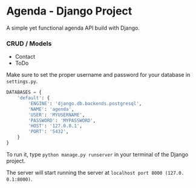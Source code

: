 # Agenda - Django Project

A simple yet functional agenda API build with Django.

### CRUD / Models
* Contact
* ToDo

Make sure to set the proper username and password for your database in `settings.py`.

```python
DATABASES = {
    'default': {
        'ENGINE': 'django.db.backends.postgresql',
        'NAME': 'agenda',
        'USER': 'MYUSERNAME',
        'PASSWORD': 'MYPASSWORD',
        'HOST': '127.0.0.1',
        'PORT': '5432',
    }
}
```

To run it, type `python manage.py runserver` in your terminal of the Django project.

The server will start running the server at `localhost port 8000 (127.0. 0.1:8000)`.